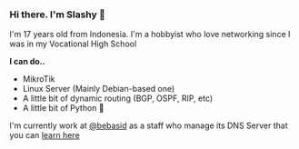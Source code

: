 ### Hi there. I'm Slashy 👋

I'm 17 years old from Indonesia. I'm a hobbyist who love networking since I was in my Vocational High School

**I can do..**
- MikroTik
- Linux Server (Mainly Debian-based one)
- A little bit of dynamic routing (BGP, OSPF, RIP, etc)
- A little bit of Python 🐍

I'm currently work at [@bebasid](https://bebasid.com) as a staff who manage its DNS Server that you can [learn here](https://dns.bebasid.com)


<!--
**SlashyID/slashyid** is a ✨ _special_ ✨ repository because its `README.md` (this file) appears on your GitHub profile.

Here are some ideas to get you started:

- 🔭 I’m currently working on ...
- 🌱 I’m currently learning ...
- 👯 I’m looking to collaborate on ...
- 🤔 I’m looking for help with ...
- 💬 Ask me about ...
- 📫 How to reach me: ...
- 😄 Pronouns: ...
- ⚡ Fun fact: ...
-->
